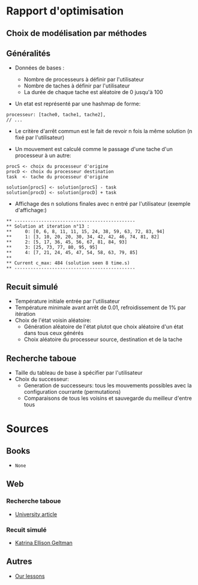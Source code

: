 # Rapport d'optimisation

## Choix de modélisation par méthodes

## Généralités
* Données de bases :
    * Nombre de processeurs à définir par l'utilisateur
    * Nombre de taches à définir par l'utilisateur
    * La durée de chaque tache est aléatoire de 0 jusqu'à 100

* Un etat est représenté par une hashmap de forme:
```
processeur: [tache0, tache1, tache2],
// ...
```

* Le critère d'arrêt commun est le fait de revoir n fois la même solution (n fixé par l'utilisateur)

* Un mouvement est calculé comme le passage d'une tache d'un processeur à un autre:
```
procS <- choix du processeur d'origine
procD <- choix du processeur destination
task  <- tache du processeur d'origine

solution[procS] <- solution[procS] - task
solution[procD] <- solution[procD] + task
```
 
* Affichage des n solutions finales avec n entré par l'utilisateur (exemple d'affichage:)
```
** --------------------------------------------- 
** Solution at iteration n°13 : 
**     0: [0, 6, 8, 11, 11, 15, 24, 38, 59, 63, 72, 83, 94]
**     1: [3, 10, 20, 20, 30, 34, 42, 42, 46, 74, 81, 82]
**     2: [5, 17, 36, 45, 56, 67, 81, 84, 93]
**     3: [25, 73, 77, 80, 95, 95]
**     4: [7, 21, 24, 45, 47, 54, 58, 63, 79, 85]
**
** Current c_max: 484 (solution seen 8 time.s)
** --------------------------------------------- 
```

## Recuit simulé
* Température initiale entrée par l'utilisateur
* Température minimale avant arrêt de 0.01, refroidissement de 1% par itération
* Choix de l'état voisin aléatoire:
    * Génération aléatoire de l'état plutot que choix aléatoire d'un état dans tous ceux générés
    * Choix aléatoire du processeur source, destination et de la tache

## Recherche taboue
* Taille du tableau de base à spécifier par l'utilisateur
* Choix du successeur:
    * Generation de successeurs: 
    tous les mouvements possibles avec la configuration courrante (permutations)
    * Comparaisons de tous les voisins et sauvegarde du meilleur d'entre tous

# Sources
## Books
* `None`

## Web
### Recherche taboue
* [University article](https://homepages.laas.fr/huguet/drupal/sites/homepages.laas.fr.huguet/files/u78/5IL_BOC_Recherche_tabou.pdf)

### Recuit simulé
* [Katrina Ellison Geltman](http://katrinaeg.com/simulated-annealing.html)

## Autres
* [Our lessons](https://arche.univ-lorraine.fr/pluginfile.php/978758/mod_resource/content/3/6-Metaheuristiques.pdf)
    
